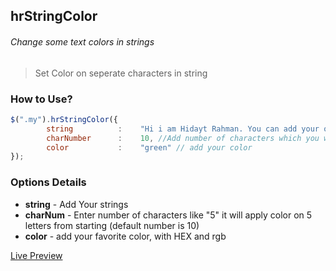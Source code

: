 ## hrStringColor
######  Change some text colors in strings

>Set Color on seperate characters in string

### How to Use?
```javascript
$(".my").hrStringColor({
		string 			: 	 "Hi i am Hidayt Rahman. You can add your own",
		charNumber 		: 	 10, //Add number of characters which you want to color
		color 			:  	 "green" // add your color
});
```

### Options Details
*  **string** - Add Your strings
* **charNum** - Enter number of characters like "5" it will apply color on 5 letters from starting (default number is 10)
* **color** -  add your favorite color, with HEX and rgb


[Live Preview](https://run.plnkr.co/plunks/5bSCktd6oiN2cO4lX8h9/)
